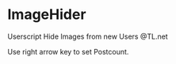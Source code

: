 ImageHider
==========

Userscript Hide Images from new Users @TL.net

Use right arrow key to set Postcount.